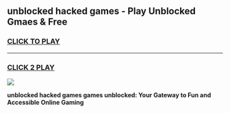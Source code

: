
## unblocked hacked games - Play Unblocked Gmaes & Free
<h3>
<a href="https://news.freeplayer.one?title=unblocked_hacked_games&ref=23F">CLICK TO PLAY</a></h3>
<hr>

<h3>
<a href="https://news.freeplayer.one?title=unblocked_hacked_games&ref=23F">CLICK 2 PLAY</a>
  
</h3>

<a href="https://news.freeplayer.one?title=unblocked_hacked_games&ref=23F/"><img src="https://clearcache.store/games.png"></a>


**unblocked hacked games games unblocked: Your Gateway to Fun and Accessible Online Gaming**

